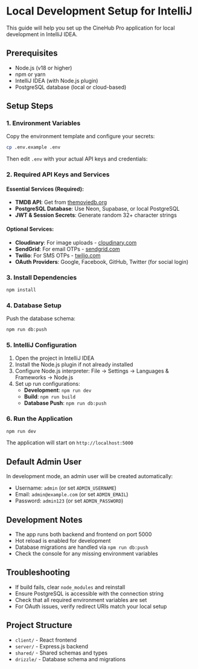 # Local Development Setup for IntelliJ

This guide will help you set up the CineHub Pro application for local development in IntelliJ IDEA.

## Prerequisites

- Node.js (v18 or higher)
- npm or yarn
- IntelliJ IDEA (with Node.js plugin)
- PostgreSQL database (local or cloud-based)

## Setup Steps

### 1. Environment Variables
Copy the environment template and configure your secrets:

```bash
cp .env.example .env
```

Then edit `.env` with your actual API keys and credentials:

### 2. Required API Keys and Services

#### Essential Services (Required):
- **TMDB API**: Get from [themoviedb.org](https://www.themoviedb.org/settings/api)
- **PostgreSQL Database**: Use Neon, Supabase, or local PostgreSQL
- **JWT & Session Secrets**: Generate random 32+ character strings

#### Optional Services:
- **Cloudinary**: For image uploads - [cloudinary.com](https://cloudinary.com/console)
- **SendGrid**: For email OTPs - [sendgrid.com](https://app.sendgrid.com/settings/api_keys)  
- **Twilio**: For SMS OTPs - [twilio.com](https://console.twilio.com/)
- **OAuth Providers**: Google, Facebook, GitHub, Twitter (for social login)

### 3. Install Dependencies

```bash
npm install
```

### 4. Database Setup

Push the database schema:

```bash
npm run db:push
```

### 5. IntelliJ Configuration

1. Open the project in IntelliJ IDEA
2. Install the Node.js plugin if not already installed
3. Configure Node.js interpreter: File → Settings → Languages & Frameworks → Node.js
4. Set up run configurations:
   - **Development**: `npm run dev`
   - **Build**: `npm run build`
   - **Database Push**: `npm run db:push`

### 6. Run the Application

```bash
npm run dev
```

The application will start on `http://localhost:5000`

## Default Admin User

In development mode, an admin user will be created automatically:
- Username: `admin` (or set `ADMIN_USERNAME`)
- Email: `admin@example.com` (or set `ADMIN_EMAIL`)  
- Password: `admin123` (or set `ADMIN_PASSWORD`)

## Development Notes

- The app runs both backend and frontend on port 5000
- Hot reload is enabled for development
- Database migrations are handled via `npm run db:push`
- Check the console for any missing environment variables

## Troubleshooting

- If build fails, clear `node_modules` and reinstall
- Ensure PostgreSQL is accessible with the connection string
- Check that all required environment variables are set
- For OAuth issues, verify redirect URIs match your local setup

## Project Structure

- `client/` - React frontend
- `server/` - Express.js backend  
- `shared/` - Shared schemas and types
- `drizzle/` - Database schema and migrations